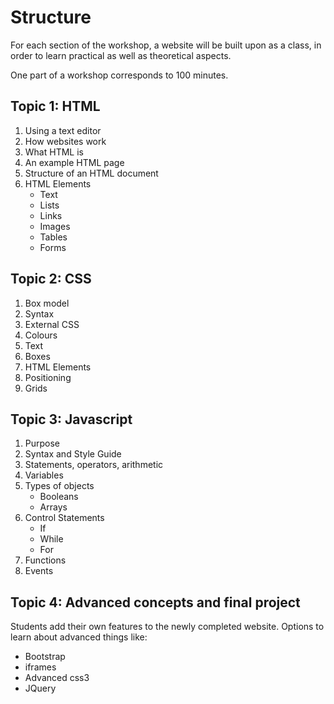 # Structure
For each section of the workshop, a website will be built upon as a class, in order to learn practical as well as theoretical aspects.

One part of a workshop corresponds to 100 minutes.

## Topic 1: HTML
1. Using a text editor
2. How websites work
3. What HTML is
4. An example HTML page
5. Structure of an HTML document
6. HTML Elements
   * Text
   * Lists
   * Links
   * Images
   * Tables
   * Forms

## Topic 2: CSS
1. Box model
2. Syntax
3. External CSS
4. Colours
5. Text
6. Boxes
7. HTML Elements
8. Positioning
9. Grids


## Topic 3: Javascript
1. Purpose
2. Syntax and Style Guide
3. Statements, operators, arithmetic
4. Variables
5. Types of objects
    * Booleans
    * Arrays
6. Control Statements
    * If
    * While
    * For
7. Functions
8. Events



## Topic 4: Advanced concepts and final project
Students add their own features to the newly completed website. Options to learn about advanced things like:

* Bootstrap
* iframes
* Advanced css3
* JQuery
